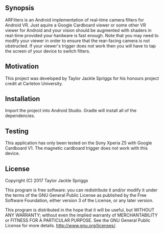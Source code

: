 ## Synopsis

ARFilters is an Android implementation of real-time camera filters for Android VR. Just aquire a Google Cardboard viewer or some other VR viewer for Android and your vision should be augmented with shaders in real-time provided your hardware is fast enough. Note that you may need to modify your viewer in order to ensure that the rear-facing camera is not obstructed. If your viewer's trigger does not work then you will have to tap the screen of your device to switch filters.

## Motivation

This project was developed by Taylor Jackle Spriggs for his honours project credit at Carleton University.

## Installation

Import the project into Android Studio. Gradle will install all of the dependencies.

## Testing

This application has only been tested on the Sony Xperia Z5 with Google Cardboard V1. The magnetic cardboard trigger does not work with this device.

## License

Copyright (C) 2017  Taylor Jackle Spriggs

This program is free software: you can redistribute it and/or modify it under the terms of the GNU General Public License as published by the Free Software Foundation, either version 3 of the License, or any later version.

This program is distributed in the hope that it will be useful, but WITHOUT ANY WARRANTY; without even the implied warranty of MERCHANTABILITY or FITNESS FOR A PARTICULAR PURPOSE.  See the GNU General Public License for more details. <http://www.gnu.org/licenses/>.